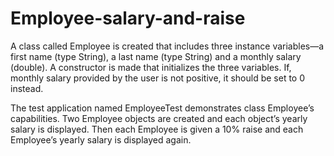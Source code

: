 # Employee-salary-and-raise

A class called Employee is created that includes three instance variables—a first name (type String), a last name (type String) and a monthly salary (double).
A constructor is made that initializes the three variables.
If, monthly salary provided by the user is not positive, it should be set to 0 instead.

The test application named EmployeeTest demonstrates class Employee’s capabilities. Two Employee objects are created and each object’s yearly salary is displayed. Then each Employee is given a 10% raise and each Employee’s yearly salary is displayed again.
